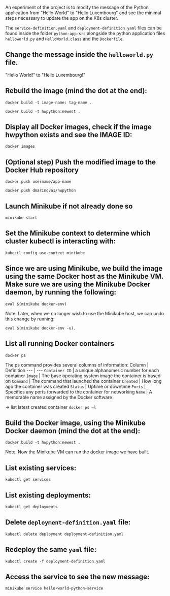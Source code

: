 An experiment of the project is to modify the message of the Python application from "Hello World" to "Hello Luxembourg" and see the minimal steps necessary to update the app on the K8s cluster.

The `service-definition.yaml` and `deployment-definition.yaml` files can be found inside the folder `python-app-src` alongside the python application files `helloworld.py` and `HelloWorld.class` and the `Dockerfile`.

## Change the message inside the `helloworld.py` file.

"Hello World!" to "Hello Luxembourg!"

## Rebuild the image (mind the dot at the end):

`docker build -t image-name: tag-name .`

`docker build -t hwpython:newest .`

## Display all Docker images, check if the image hwpython exists and see the IMAGE ID:

`docker images`

## (Optional step) Push the modified image to the Docker Hub repository

`docker push username/app-name`

`docker push dmarinova1/hwpython`

## Launch Minikube if not already done so

`minikube start`

## Set the Minikube context to determine which cluster kubectl is interacting with:

`kubectl config use-context minikube`

## Since we are using Minikube, we build the image using the same Docker host as the Minikube VM. Make sure we are using the Minikube Docker daemon, by running the following:

`eval $(minikube docker-env)`

Note: Later, when we no longer wish to use the Minikube host, we can undo this change by running:

`eval $(minikube docker-env -u).`

## List all running Docker containers

`docker ps`

The ps command provides several columns of information:
Column | Definition 
--- | --- 
`Container ID` | a unique alphanumeric number for each container
`Image` | The base operating system image the container is based on
`Command` | The command that launched the container
`Created` | How long ago the container was created
`Status` | Uptime or downtime
`Ports` | Specifies any ports forwarded to the container for networking
`Name` | A memorable name assigned by the Docker software

-> list latest created container
`docker ps –l`

## Build the Docker image, using the Minikube Docker daemon (mind the dot at the end):

`docker build -t hwpython:newest .`

Note: Now the Minikube VM can run the docker image we have built.

## List existing services:

`kubectl get services`

## List existing deployments:

`kubectl get deployments`

## Delete `deployment-definition.yaml` file:

`kubectl delete deployment deployment-definition.yaml`

## Redeploy the same `yaml` file:

`kubectl create -f deployment-definition.yaml`

## Access the service to see the new message:

`minikube service hello-world-python-service`
